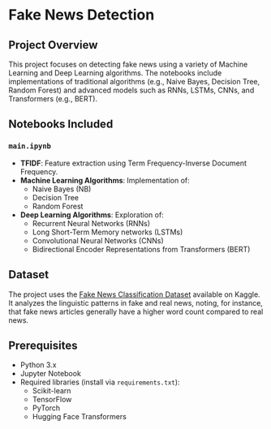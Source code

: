 # Fake News Detection

## Project Overview
This project focuses on detecting fake news using a variety of Machine Learning and Deep Learning algorithms. The notebooks include implementations of traditional algorithms (e.g., Naive Bayes, Decision Tree, Random Forest) and advanced models such as RNNs, LSTMs, CNNs, and Transformers (e.g., BERT).

## Notebooks Included

### `main.ipynb`
- **TFIDF**: Feature extraction using Term Frequency-Inverse Document Frequency.
- **Machine Learning Algorithms**: Implementation of:
  - Naive Bayes (NB)
  - Decision Tree
  - Random Forest
- **Deep Learning Algorithms**: Exploration of:
  - Recurrent Neural Networks (RNNs)
  - Long Short-Term Memory networks (LSTMs)
  - Convolutional Neural Networks (CNNs)
  - Bidirectional Encoder Representations from Transformers (BERT)

## Dataset
The project uses the [Fake News Classification Dataset](https://www.kaggle.com/datasets/saurabhshahane/fake-news-classification/data) available on Kaggle. It analyzes the linguistic patterns in fake and real news, noting, for instance, that fake news articles generally have a higher word count compared to real news.

## Prerequisites
- Python 3.x
- Jupyter Notebook
- Required libraries (install via `requirements.txt`):
  - Scikit-learn
  - TensorFlow
  - PyTorch
  - Hugging Face Transformers
